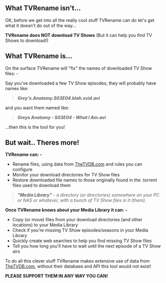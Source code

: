 ## What TVRename isn't...
OK, before we get into all the really cool stuff TVRename can do let's get what it doesn't do out of the way...

**TVRename does NOT download TV Shows** (But it can help you find TV Shows to download!)

## What TVRename is...
On the surface TVRename will "fix" the names of downloaded TV Show files: -

Say you've downloaded a few TV Show episodes, they will probably have names like:

> ***Grey's.Anatomy.S03E04.blah.xvid.avi***

and you want them named like:

> ***Greys Anatomy - S03E04 - What I Am.avi***

...then this is the tool for you!

## But wait.. Theres more!
**TVRename can: -**
* Rename files, using data from [TheTVDB.com](http://thetvdb.com "Visit thetvdb.com") and rules you can configure
* Monitor your download directories for TV Show files
* Restore downloaded file names to those originally found in the .torrent files used to download them

> ***"Media Library"** - a directory (or directories) somewhere on your PC or NAS or whatever, with a bunch of TV Show files in it (them).*

**Once TVRename knows about your Media Library it can: -**
* Copy (or move) files from your download directories (and other locations) to your Media Library
* Check if you're missing TV Show episodes/seasons in your Media Library
* Quickly create web searches to help you find missing TV Show files
* Tell you how long you'll have to wait until the next episode of a TV Show airs


To do all this clever stuff TVRename makes extensive use of data from [TheTVDB.com](http://thetvdb.com "Visit thetvdb.com"), without their database and API this tool would not exist!

 **PLEASE SUPPORT THEM IN ANY WAY YOU CAN!**

